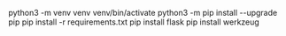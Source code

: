 python3 -m venv venv
venv/bin/activate
python3 -m pip install --upgrade pip
pip install -r requirements.txt
pip install flask
pip install werkzeug